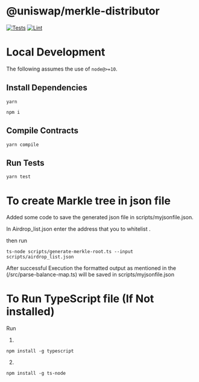 # @uniswap/merkle-distributor

[![Tests](https://github.com/Uniswap/merkle-distributor/workflows/Tests/badge.svg)](https://github.com/Uniswap/merkle-distributor/actions?query=workflow%3ATests)
[![Lint](https://github.com/Uniswap/merkle-distributor/workflows/Lint/badge.svg)](https://github.com/Uniswap/merkle-distributor/actions?query=workflow%3ALint)

# Local Development

The following assumes the use of `node@>=10`.

## Install Dependencies

`yarn`

```
npm i
```

## Compile Contracts

`yarn compile`

## Run Tests

`yarn test`

# To create Markle tree in json file

Added some code to save the generated json file in scripts/myjsonfile.json.

In Airdrop_list.json enter the address that you to whitelist . 

then run

```
ts-node scripts/generate-merkle-root.ts --input scripts/airdrop_list.json
```

After successful Execution the formatted output as mentioned in the (/src/parse-balance-map.ts) will be saved in scripts/myjsonfile.json

# To Run TypeScript file (If Not installed)

Run

1. 
```
npm install -g typescript
```
2. 
```
npm install -g ts-node
```



